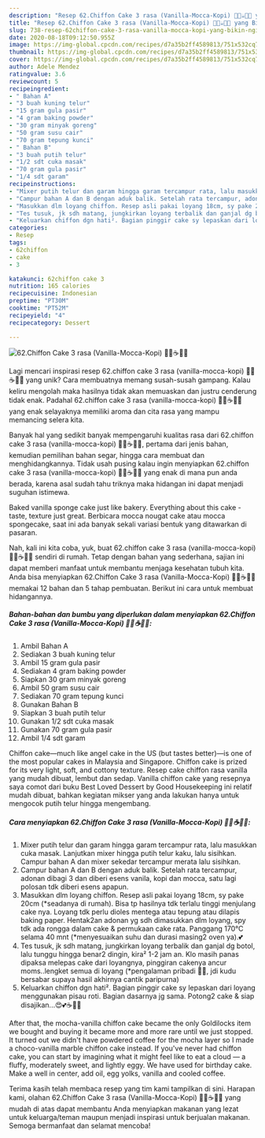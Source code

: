 ```yaml
---
description: "Resep 62.Chiffon Cake 3 rasa (Vanilla-Mocca-Kopi) 🤤😍☕👌🏻 yang Bikin Ngiler"
title: "Resep 62.Chiffon Cake 3 rasa (Vanilla-Mocca-Kopi) 🤤😍☕👌🏻 yang Bikin Ngiler"
slug: 738-resep-62chiffon-cake-3-rasa-vanilla-mocca-kopi-yang-bikin-ngiler
date: 2020-08-18T09:12:50.955Z
image: https://img-global.cpcdn.com/recipes/d7a35b2ff4589813/751x532cq70/62chiffon-cake-3-rasa-vanilla-mocca-kopi-🤤😍☕👌🏻-foto-resep-utama.jpg
thumbnail: https://img-global.cpcdn.com/recipes/d7a35b2ff4589813/751x532cq70/62chiffon-cake-3-rasa-vanilla-mocca-kopi-🤤😍☕👌🏻-foto-resep-utama.jpg
cover: https://img-global.cpcdn.com/recipes/d7a35b2ff4589813/751x532cq70/62chiffon-cake-3-rasa-vanilla-mocca-kopi-🤤😍☕👌🏻-foto-resep-utama.jpg
author: Adele Mendez
ratingvalue: 3.6
reviewcount: 5
recipeingredient:
- " Bahan A"
- "3 buah kuning telur"
- "15 gram gula pasir"
- "4 gram baking powder"
- "30 gram minyak goreng"
- "50 gram susu cair"
- "70 gram tepung kunci"
- " Bahan B"
- "3 buah putih telur"
- "1/2 sdt cuka masak"
- "70 gram gula pasir"
- "1/4 sdt garam"
recipeinstructions:
- "Mixer putih telur dan garam hingga garam tercampur rata, lalu masukkan cuka masak. Lanjutkan mixer hingga putih telur kaku, lalu sisihkan. Campur bahan A dan mixer sekedar tercampur merata lalu sisihkan."
- "Campur bahan A dan B dengan aduk balik. Setelah rata tercampur, adonan dibagi 3 dan diberi esens vanila, kopi dan mocca, satu lagi polosan tdk diberi esens apapun."
- "Masukkan dlm loyang chiffon. Resep asli pakai loyang 18cm, sy pake 20cm (*seadanya di rumah). Bisa tp hasilnya tdk terlalu tinggi menjulang cake nya. Loyang tdk perlu dioles mentega atau tepung atau dilapis baking paper. Hentak2an adonan yg sdh dimasukkan dlm loyang, spy tdk ada rongga dalam cake &amp; permukaan cake rata. Panggang 170°C selama 40 mnt (*menyesuaikan suhu dan durasi masing2 oven ya).💕"
- "Tes tusuk, jk sdh matang, jungkirkan loyang terbalik dan ganjal dg botol, lalu tunggu hingga benar2 dingin, kira² 1-2 jam an. Klo masih panas dipaksa melepas cake dari loyangnya, pinggiran cakenya ancur moms..lengket semua di loyang (*pengalaman pribadi 🤭😂, jdi kudu bersabar supaya hasil akhirnya cantik paripurna)"
- "Keluarkan chiffon dgn hati². Bagian pinggir cake sy lepaskan dari loyang menggunakan pisau roti. Bagian dasarnya jg sama. Potong2 cake &amp; siap disajikan...😍💕☕👌🏻"
categories:
- Resep
tags:
- 62chiffon
- cake
- 3

katakunci: 62chiffon cake 3 
nutrition: 165 calories
recipecuisine: Indonesian
preptime: "PT30M"
cooktime: "PT52M"
recipeyield: "4"
recipecategory: Dessert

---
```



![62.Chiffon Cake 3 rasa (Vanilla-Mocca-Kopi) 🤤😍☕👌🏻](https://img-global.cpcdn.com/recipes/d7a35b2ff4589813/751x532cq70/62chiffon-cake-3-rasa-vanilla-mocca-kopi-🤤😍☕👌🏻-foto-resep-utama.jpg)

Lagi mencari inspirasi resep 62.chiffon cake 3 rasa (vanilla-mocca-kopi) 🤤😍☕👌🏻 yang unik? Cara membuatnya memang susah-susah gampang. Kalau keliru mengolah maka hasilnya tidak akan memuaskan dan justru cenderung tidak enak. Padahal 62.chiffon cake 3 rasa (vanilla-mocca-kopi) 🤤😍☕👌🏻 yang enak selayaknya memiliki aroma dan cita rasa yang mampu memancing selera kita.

Banyak hal yang sedikit banyak mempengaruhi kualitas rasa dari 62.chiffon cake 3 rasa (vanilla-mocca-kopi) 🤤😍☕👌🏻, pertama dari jenis bahan, kemudian pemilihan bahan segar, hingga cara membuat dan menghidangkannya. Tidak usah pusing kalau ingin menyiapkan 62.chiffon cake 3 rasa (vanilla-mocca-kopi) 🤤😍☕👌🏻 yang enak di mana pun anda berada, karena asal sudah tahu triknya maka hidangan ini dapat menjadi suguhan istimewa.

Baked vanilla sponge cake just like bakery. Everything about this cake - taste, texture just great. Berbicara mocca nougat cake atau mocca spongecake, saat ini ada banyak sekali variasi bentuk yang ditawarkan di pasaran.


Nah, kali ini kita coba, yuk, buat 62.chiffon cake 3 rasa (vanilla-mocca-kopi) 🤤😍☕👌🏻 sendiri di rumah. Tetap dengan bahan yang sederhana, sajian ini dapat memberi manfaat untuk membantu menjaga kesehatan tubuh kita. Anda bisa menyiapkan 62.Chiffon Cake 3 rasa (Vanilla-Mocca-Kopi) 🤤😍☕👌🏻 memakai 12 bahan dan 5 tahap pembuatan. Berikut ini cara untuk membuat hidangannya.

<!--inarticleads1-->

##### Bahan-bahan dan bumbu yang diperlukan dalam menyiapkan 62.Chiffon Cake 3 rasa (Vanilla-Mocca-Kopi) 🤤😍☕👌🏻:

1. Ambil  Bahan A
1. Sediakan 3 buah kuning telur
1. Ambil 15 gram gula pasir
1. Sediakan 4 gram baking powder
1. Siapkan 30 gram minyak goreng
1. Ambil 50 gram susu cair
1. Sediakan 70 gram tepung kunci
1. Gunakan  Bahan B
1. Siapkan 3 buah putih telur
1. Gunakan 1/2 sdt cuka masak
1. Gunakan 70 gram gula pasir
1. Ambil 1/4 sdt garam


Chiffon cake—much like angel cake in the US (but tastes better)—is one of the most popular cakes in Malaysia and Singapore. Chiffon cake is prized for its very light, soft, and cottony texture. Resep cake chiffon rasa vanilla yang mudah dibuat, lembut dan sedap. Vanilla chiffon cake yang resepnya saya comot dari buku Best Loved Dessert by Good Housekeeping ini relatif mudah dibuat, bahkan kegiatan mikser yang anda lakukan hanya untuk mengocok putih telur hingga mengembang. 

<!--inarticleads2-->

##### Cara menyiapkan 62.Chiffon Cake 3 rasa (Vanilla-Mocca-Kopi) 🤤😍☕👌🏻:

1. Mixer putih telur dan garam hingga garam tercampur rata, lalu masukkan cuka masak. Lanjutkan mixer hingga putih telur kaku, lalu sisihkan. Campur bahan A dan mixer sekedar tercampur merata lalu sisihkan.
1. Campur bahan A dan B dengan aduk balik. Setelah rata tercampur, adonan dibagi 3 dan diberi esens vanila, kopi dan mocca, satu lagi polosan tdk diberi esens apapun.
1. Masukkan dlm loyang chiffon. Resep asli pakai loyang 18cm, sy pake 20cm (*seadanya di rumah). Bisa tp hasilnya tdk terlalu tinggi menjulang cake nya. Loyang tdk perlu dioles mentega atau tepung atau dilapis baking paper. Hentak2an adonan yg sdh dimasukkan dlm loyang, spy tdk ada rongga dalam cake &amp; permukaan cake rata. Panggang 170°C selama 40 mnt (*menyesuaikan suhu dan durasi masing2 oven ya).💕
1. Tes tusuk, jk sdh matang, jungkirkan loyang terbalik dan ganjal dg botol, lalu tunggu hingga benar2 dingin, kira² 1-2 jam an. Klo masih panas dipaksa melepas cake dari loyangnya, pinggiran cakenya ancur moms..lengket semua di loyang (*pengalaman pribadi 🤭😂, jdi kudu bersabar supaya hasil akhirnya cantik paripurna)
1. Keluarkan chiffon dgn hati². Bagian pinggir cake sy lepaskan dari loyang menggunakan pisau roti. Bagian dasarnya jg sama. Potong2 cake &amp; siap disajikan...😍💕☕👌🏻


After that, the mocha-vanilla chiffon cake became the only Goldilocks item we bought and buying it became more and more rare until we just stopped. It turned out we didn&#39;t have powdered coffee for the mocha layer so I made a choco-vanilla marble chiffon cake instead. If you&#39;ve never had chiffon cake, you can start by imagining what it might feel like to eat a cloud — a fluffy, moderately sweet, and lightly eggy. We have used for birthday cake. Make a well in center, add oil, egg yolks, vanilla and cooled coffee. 

Terima kasih telah membaca resep yang tim kami tampilkan di sini. Harapan kami, olahan 62.Chiffon Cake 3 rasa (Vanilla-Mocca-Kopi) 🤤😍☕👌🏻 yang mudah di atas dapat membantu Anda menyiapkan makanan yang lezat untuk keluarga/teman maupun menjadi inspirasi untuk berjualan makanan. Semoga bermanfaat dan selamat mencoba!
